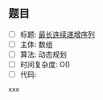 ## 题目
- [ ] 标题: [最长连续递增序列](https://leetcode-cn.com/problems/longest-continuous-increasing-subsequence/)
- [ ] 主体: 数组
- [ ] 算法: 动态规划
- [ ] 时间复杂度: O()
- [ ] 代码:
```go
xxx
```
